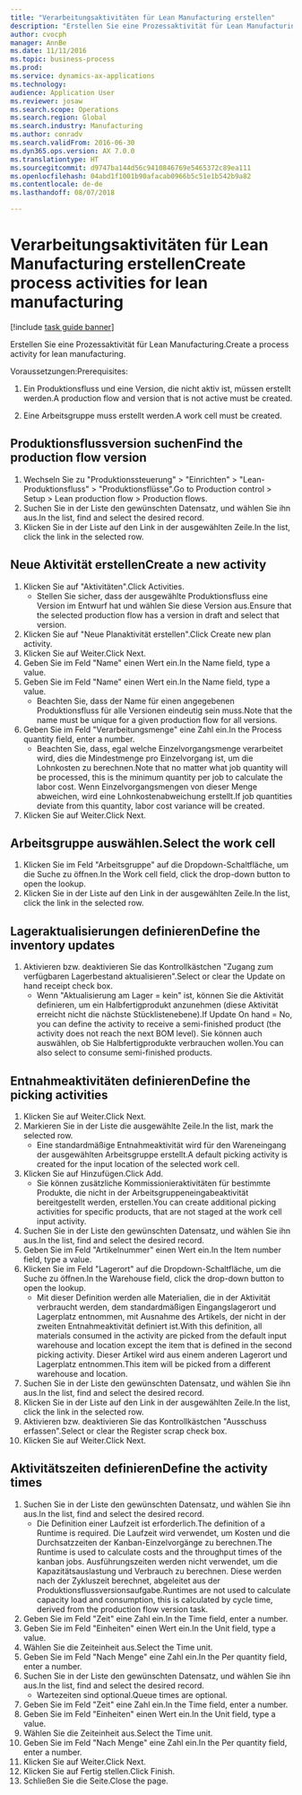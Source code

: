 ```yaml
--- 
title: "Verarbeitungsaktivitäten für Lean Manufacturing erstellen"
description: "Erstellen Sie eine Prozessaktivität für Lean Manufacturing."
author: cvocph
manager: AnnBe
ms.date: 11/11/2016
ms.topic: business-process
ms.prod: 
ms.service: dynamics-ax-applications
ms.technology: 
audience: Application User
ms.reviewer: josaw
ms.search.scope: Operations
ms.search.region: Global
ms.search.industry: Manufacturing
ms.author: conradv
ms.search.validFrom: 2016-06-30
ms.dyn365.ops.version: AX 7.0.0
ms.translationtype: HT
ms.sourcegitcommit: d9747ba144d56c9410846769e5465372c89ea111
ms.openlocfilehash: 04abd1f1001b90afacab0966b5c51e1b542b9a82
ms.contentlocale: de-de
ms.lasthandoff: 08/07/2018

---
```

# <a name="create-process-activities-for-lean-manufacturing"></a><span data-ttu-id="eca99-103">Verarbeitungsaktivitäten für Lean Manufacturing erstellen</span><span class="sxs-lookup"><span data-stu-id="eca99-103">Create process activities for lean manufacturing</span></span>

[!include [task guide banner](../../includes/task-guide-banner.md)]

<span data-ttu-id="eca99-104">Erstellen Sie eine Prozessaktivität für Lean Manufacturing.</span><span class="sxs-lookup"><span data-stu-id="eca99-104">Create a process activity for lean manufacturing.</span></span> 

<span data-ttu-id="eca99-105">Voraussetzungen:</span><span class="sxs-lookup"><span data-stu-id="eca99-105">Prerequisites:</span></span> 

1. <span data-ttu-id="eca99-106">Ein Produktionsfluss und eine Version, die nicht aktiv ist, müssen erstellt werden.</span><span class="sxs-lookup"><span data-stu-id="eca99-106">A production flow and version that is not active must be created.</span></span>

2. <span data-ttu-id="eca99-107">Eine Arbeitsgruppe muss erstellt werden.</span><span class="sxs-lookup"><span data-stu-id="eca99-107">A work cell must be created.</span></span>


## <a name="find-the-production-flow-version"></a><span data-ttu-id="eca99-108">Produktionsflussversion suchen</span><span class="sxs-lookup"><span data-stu-id="eca99-108">Find the production flow version</span></span>
1. <span data-ttu-id="eca99-109">Wechseln Sie zu "Produktionssteuerung" > "Einrichten" > "Lean-Produktionsfluss" > "Produktionsflüsse".</span><span class="sxs-lookup"><span data-stu-id="eca99-109">Go to Production control > Setup > Lean production flow > Production flows.</span></span>
2. <span data-ttu-id="eca99-110">Suchen Sie in der Liste den gewünschten Datensatz, und wählen Sie ihn aus.</span><span class="sxs-lookup"><span data-stu-id="eca99-110">In the list, find and select the desired record.</span></span>
3. <span data-ttu-id="eca99-111">Klicken Sie in der Liste auf den Link in der ausgewählten Zeile.</span><span class="sxs-lookup"><span data-stu-id="eca99-111">In the list, click the link in the selected row.</span></span>

## <a name="create-a-new-activity"></a><span data-ttu-id="eca99-112">Neue Aktivität erstellen</span><span class="sxs-lookup"><span data-stu-id="eca99-112">Create a new activity</span></span>
1. <span data-ttu-id="eca99-113">Klicken Sie auf "Aktivitäten".</span><span class="sxs-lookup"><span data-stu-id="eca99-113">Click Activities.</span></span>
    * <span data-ttu-id="eca99-114">Stellen Sie sicher, dass der ausgewählte Produktionsfluss eine Version im Entwurf hat und wählen Sie diese Version aus.</span><span class="sxs-lookup"><span data-stu-id="eca99-114">Ensure that the selected production flow has a version in draft and select that version.</span></span>  
2. <span data-ttu-id="eca99-115">Klicken Sie auf "Neue Planaktivität erstellen".</span><span class="sxs-lookup"><span data-stu-id="eca99-115">Click Create new plan activity.</span></span>
3. <span data-ttu-id="eca99-116">Klicken Sie auf Weiter.</span><span class="sxs-lookup"><span data-stu-id="eca99-116">Click Next.</span></span>
4. <span data-ttu-id="eca99-117">Geben Sie im Feld "Name" einen Wert ein.</span><span class="sxs-lookup"><span data-stu-id="eca99-117">In the Name field, type a value.</span></span>
5. <span data-ttu-id="eca99-118">Geben Sie im Feld "Name" einen Wert ein.</span><span class="sxs-lookup"><span data-stu-id="eca99-118">In the Name field, type a value.</span></span>
    * <span data-ttu-id="eca99-119">Beachten Sie, dass der Name für einen angegebenen Produktionsfluss für alle Versionen eindeutig sein muss.</span><span class="sxs-lookup"><span data-stu-id="eca99-119">Note that the name must be unique for a given production flow for all versions.</span></span>  
6. <span data-ttu-id="eca99-120">Geben Sie im Feld "Verarbeitungsmenge" eine Zahl ein.</span><span class="sxs-lookup"><span data-stu-id="eca99-120">In the Process quantity field, enter a number.</span></span>
    * <span data-ttu-id="eca99-121">Beachten Sie, dass, egal welche Einzelvorgangsmenge verarbeitet wird, dies die Mindestmenge pro Einzelvorgang ist, um die Lohnkosten zu berechnen.</span><span class="sxs-lookup"><span data-stu-id="eca99-121">Note that no matter what job quantity will be processed, this is the minimum quantity per job to calculate the labor cost.</span></span> <span data-ttu-id="eca99-122">Wenn Einzelvorgangsmengen von dieser Menge abweichen, wird eine Lohnkostenabweichung erstellt.</span><span class="sxs-lookup"><span data-stu-id="eca99-122">If job quantities deviate from this quantity, labor cost variance will be created.</span></span>  
7. <span data-ttu-id="eca99-123">Klicken Sie auf Weiter.</span><span class="sxs-lookup"><span data-stu-id="eca99-123">Click Next.</span></span>

## <a name="select-the-work-cell"></a><span data-ttu-id="eca99-124">Arbeitsgruppe auswählen.</span><span class="sxs-lookup"><span data-stu-id="eca99-124">Select the work cell</span></span>
1. <span data-ttu-id="eca99-125">Klicken Sie im Feld "Arbeitsgruppe" auf die Dropdown-Schaltfläche, um die Suche zu öffnen.</span><span class="sxs-lookup"><span data-stu-id="eca99-125">In the Work cell field, click the drop-down button to open the lookup.</span></span>
2. <span data-ttu-id="eca99-126">Klicken Sie in der Liste auf den Link in der ausgewählten Zeile.</span><span class="sxs-lookup"><span data-stu-id="eca99-126">In the list, click the link in the selected row.</span></span>

## <a name="define-the-inventory-updates"></a><span data-ttu-id="eca99-127">Lageraktualisierungen definieren</span><span class="sxs-lookup"><span data-stu-id="eca99-127">Define the inventory updates</span></span>
1. <span data-ttu-id="eca99-128">Aktivieren bzw. deaktivieren Sie das Kontrollkästchen "Zugang zum verfügbaren Lagerbestand aktualisieren".</span><span class="sxs-lookup"><span data-stu-id="eca99-128">Select or clear the Update on hand receipt check box.</span></span>
    * <span data-ttu-id="eca99-129">Wenn "Aktualisierung am Lager = kein" ist, können Sie die Aktivität definieren, um ein Halbfertigprodukt anzunehmen (diese Aktivität erreicht nicht die nächste Stücklistenebene).</span><span class="sxs-lookup"><span data-stu-id="eca99-129">If Update On hand = No, you can define the activity to receive a semi-finished product (the activity does not reach the next BOM level).</span></span>    <span data-ttu-id="eca99-130">Sie können auch auswählen, ob Sie Halbfertigprodukte verbrauchen wollen.</span><span class="sxs-lookup"><span data-stu-id="eca99-130">You can also select to consume semi-finished products.</span></span>  

## <a name="define-the-picking-activities"></a><span data-ttu-id="eca99-131">Entnahmeaktivitäten definieren</span><span class="sxs-lookup"><span data-stu-id="eca99-131">Define the picking activities</span></span>
1. <span data-ttu-id="eca99-132">Klicken Sie auf Weiter.</span><span class="sxs-lookup"><span data-stu-id="eca99-132">Click Next.</span></span>
2. <span data-ttu-id="eca99-133">Markieren Sie in der Liste die ausgewählte Zeile.</span><span class="sxs-lookup"><span data-stu-id="eca99-133">In the list, mark the selected row.</span></span>
    * <span data-ttu-id="eca99-134">Eine standardmäßige Entnahmeaktivität wird für den Wareneingang der ausgewählten Arbeitsgruppe erstellt.</span><span class="sxs-lookup"><span data-stu-id="eca99-134">A default picking activity is created for the input location of the selected work cell.</span></span>  
3. <span data-ttu-id="eca99-135">Klicken Sie auf Hinzufügen.</span><span class="sxs-lookup"><span data-stu-id="eca99-135">Click Add.</span></span>
    * <span data-ttu-id="eca99-136">Sie können zusätzliche Kommissionieraktivitäten für bestimmte Produkte, die nicht in der Arbeitsgruppeneingabeaktivität bereitgestellt werden, erstellen.</span><span class="sxs-lookup"><span data-stu-id="eca99-136">You can create additional picking activities for specific products, that are not staged at the work cell input activity.</span></span>  
4. <span data-ttu-id="eca99-137">Suchen Sie in der Liste den gewünschten Datensatz, und wählen Sie ihn aus.</span><span class="sxs-lookup"><span data-stu-id="eca99-137">In the list, find and select the desired record.</span></span>
5. <span data-ttu-id="eca99-138">Geben Sie im Feld "Artikelnummer" einen Wert ein.</span><span class="sxs-lookup"><span data-stu-id="eca99-138">In the Item number field, type a value.</span></span>
6. <span data-ttu-id="eca99-139">Klicken Sie im Feld "Lagerort" auf die Dropdown-Schaltfläche, um die Suche zu öffnen.</span><span class="sxs-lookup"><span data-stu-id="eca99-139">In the Warehouse field, click the drop-down button to open the lookup.</span></span>
    * <span data-ttu-id="eca99-140">Mit dieser Definition werden alle Materialien, die in der Aktivität verbraucht werden, dem standardmäßigen Eingangslagerort und Lagerplatz entnommen, mit Ausnahme des Artikels, der nicht in der zweiten Entnahmeaktivität definiert ist.</span><span class="sxs-lookup"><span data-stu-id="eca99-140">With this definition, all materials consumed in the activity are picked from the default input warehouse and location except the item that is defined in the second picking activity.</span></span> <span data-ttu-id="eca99-141">Dieser Artikel wird aus einem anderen Lagerort und Lagerplatz entnommen.</span><span class="sxs-lookup"><span data-stu-id="eca99-141">This item will be picked from a different warehouse and location.</span></span>  
7. <span data-ttu-id="eca99-142">Suchen Sie in der Liste den gewünschten Datensatz, und wählen Sie ihn aus.</span><span class="sxs-lookup"><span data-stu-id="eca99-142">In the list, find and select the desired record.</span></span>
8. <span data-ttu-id="eca99-143">Klicken Sie in der Liste auf den Link in der ausgewählten Zeile.</span><span class="sxs-lookup"><span data-stu-id="eca99-143">In the list, click the link in the selected row.</span></span>
9. <span data-ttu-id="eca99-144">Aktivieren bzw. deaktivieren Sie das Kontrollkästchen "Ausschuss erfassen".</span><span class="sxs-lookup"><span data-stu-id="eca99-144">Select or clear the Register scrap check box.</span></span>
10. <span data-ttu-id="eca99-145">Klicken Sie auf Weiter.</span><span class="sxs-lookup"><span data-stu-id="eca99-145">Click Next.</span></span>

## <a name="define-the-activity-times"></a><span data-ttu-id="eca99-146">Aktivitätszeiten definieren</span><span class="sxs-lookup"><span data-stu-id="eca99-146">Define the activity times</span></span>
1. <span data-ttu-id="eca99-147">Suchen Sie in der Liste den gewünschten Datensatz, und wählen Sie ihn aus.</span><span class="sxs-lookup"><span data-stu-id="eca99-147">In the list, find and select the desired record.</span></span>
    * <span data-ttu-id="eca99-148">Die Definition einer Laufzeit ist erforderlich.</span><span class="sxs-lookup"><span data-stu-id="eca99-148">The definition of a Runtime is required.</span></span> <span data-ttu-id="eca99-149">Die Laufzeit wird verwendet, um Kosten und die Durchsatzzeiten der Kanban-Einzelvorgänge zu berechnen.</span><span class="sxs-lookup"><span data-stu-id="eca99-149">The Runtime is used to calculate costs and the throughput times of the kanban jobs.</span></span> <span data-ttu-id="eca99-150">Ausführungszeiten werden nicht verwendet, um die Kapazitätsauslastung und Verbrauch zu berechnen. Diese werden nach der Zykluszeit berechnet, abgeleitet aus der Produktionsflussversionsaufgabe.</span><span class="sxs-lookup"><span data-stu-id="eca99-150">Runtimes are not used to calculate capacity load and consumption, this is calculated by cycle time, derived from the production flow version task.</span></span>  
2. <span data-ttu-id="eca99-151">Geben Sie im Feld "Zeit" eine Zahl ein.</span><span class="sxs-lookup"><span data-stu-id="eca99-151">In the Time field, enter a number.</span></span>
3. <span data-ttu-id="eca99-152">Geben Sie im Feld "Einheiten" einen Wert ein.</span><span class="sxs-lookup"><span data-stu-id="eca99-152">In the Unit field, type a value.</span></span>
4. <span data-ttu-id="eca99-153">Wählen Sie die Zeiteinheit aus.</span><span class="sxs-lookup"><span data-stu-id="eca99-153">Select the Time unit.</span></span>
5. <span data-ttu-id="eca99-154">Geben Sie im Feld "Nach Menge" eine Zahl ein.</span><span class="sxs-lookup"><span data-stu-id="eca99-154">In the Per quantity field, enter a number.</span></span>
6. <span data-ttu-id="eca99-155">Suchen Sie in der Liste den gewünschten Datensatz, und wählen Sie ihn aus.</span><span class="sxs-lookup"><span data-stu-id="eca99-155">In the list, find and select the desired record.</span></span>
    * <span data-ttu-id="eca99-156">Wartezeiten sind optional.</span><span class="sxs-lookup"><span data-stu-id="eca99-156">Queue times are optional.</span></span>  
7. <span data-ttu-id="eca99-157">Geben Sie im Feld "Zeit" eine Zahl ein.</span><span class="sxs-lookup"><span data-stu-id="eca99-157">In the Time field, enter a number.</span></span>
8. <span data-ttu-id="eca99-158">Geben Sie im Feld "Einheiten" einen Wert ein.</span><span class="sxs-lookup"><span data-stu-id="eca99-158">In the Unit field, type a value.</span></span>
9. <span data-ttu-id="eca99-159">Wählen Sie die Zeiteinheit aus.</span><span class="sxs-lookup"><span data-stu-id="eca99-159">Select the Time unit.</span></span>
10. <span data-ttu-id="eca99-160">Geben Sie im Feld "Nach Menge" eine Zahl ein.</span><span class="sxs-lookup"><span data-stu-id="eca99-160">In the Per quantity field, enter a number.</span></span>
11. <span data-ttu-id="eca99-161">Klicken Sie auf Weiter.</span><span class="sxs-lookup"><span data-stu-id="eca99-161">Click Next.</span></span>
12. <span data-ttu-id="eca99-162">Klicken Sie auf Fertig stellen.</span><span class="sxs-lookup"><span data-stu-id="eca99-162">Click Finish.</span></span>
13. <span data-ttu-id="eca99-163">Schließen Sie die Seite.</span><span class="sxs-lookup"><span data-stu-id="eca99-163">Close the page.</span></span>


